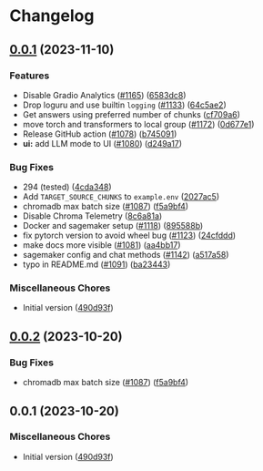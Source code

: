 # Changelog

## [0.0.1](https://github.com/zhu-weijie/private-gpt/compare/v0.0.2...v0.0.1) (2023-11-10)


### Features

* Disable Gradio Analytics ([#1165](https://github.com/zhu-weijie/private-gpt/issues/1165)) ([6583dc8](https://github.com/zhu-weijie/private-gpt/commit/6583dc84c082773443fc3973b1cdf8095fa3fec3))
* Drop loguru and use builtin `logging` ([#1133](https://github.com/zhu-weijie/private-gpt/issues/1133)) ([64c5ae2](https://github.com/zhu-weijie/private-gpt/commit/64c5ae214a9520151c9c2d52ece535867d799367))
* Get answers using preferred number of chunks ([cf709a6](https://github.com/zhu-weijie/private-gpt/commit/cf709a6b7a951fc333ef5a089b24179ca660469b))
* move torch and transformers to local group ([#1172](https://github.com/zhu-weijie/private-gpt/issues/1172)) ([0d677e1](https://github.com/zhu-weijie/private-gpt/commit/0d677e10b970aec222ec04837d0f08f1631b6d4a))
* Release GitHub action ([#1078](https://github.com/zhu-weijie/private-gpt/issues/1078)) ([b745091](https://github.com/zhu-weijie/private-gpt/commit/b7450911b25b0b70528fd4b620cffb90766e3448))
* **ui:** add LLM mode to UI ([#1080](https://github.com/zhu-weijie/private-gpt/issues/1080)) ([d249a17](https://github.com/zhu-weijie/private-gpt/commit/d249a17c330abd122e4988d35d94bcc2df980700))


### Bug Fixes

* 294 (tested) ([4cda348](https://github.com/zhu-weijie/private-gpt/commit/4cda348cf87f56ff237e376b03732b1b47a99215))
* Add `TARGET_SOURCE_CHUNKS` to `example.env` ([2027ac5](https://github.com/zhu-weijie/private-gpt/commit/2027ac563b6606199563632191b65f5105af8ebe))
* chromadb max batch size ([#1087](https://github.com/zhu-weijie/private-gpt/issues/1087)) ([f5a9bf4](https://github.com/zhu-weijie/private-gpt/commit/f5a9bf4e374b2d4c76438cf8a97cccf222ec8e6f))
* Disable Chroma Telemetry ([8c6a81a](https://github.com/zhu-weijie/private-gpt/commit/8c6a81a07fc9c800d53f62a33f5ae3b5247a22a6))
* Docker and sagemaker setup ([#1118](https://github.com/zhu-weijie/private-gpt/issues/1118)) ([895588b](https://github.com/zhu-weijie/private-gpt/commit/895588b82a06c2bc71a9e22fb840c7f6442a3b5b))
* fix pytorch version to avoid wheel bug ([#1123](https://github.com/zhu-weijie/private-gpt/issues/1123)) ([24cfddd](https://github.com/zhu-weijie/private-gpt/commit/24cfddd60f74aadd2dade4c63f6012a2489938a1))
* make docs more visible ([#1081](https://github.com/zhu-weijie/private-gpt/issues/1081)) ([aa4bb17](https://github.com/zhu-weijie/private-gpt/commit/aa4bb17a2e6a797b450fa11a45e0b0528b8efecf))
* sagemaker config and chat methods ([#1142](https://github.com/zhu-weijie/private-gpt/issues/1142)) ([a517a58](https://github.com/zhu-weijie/private-gpt/commit/a517a588c4927aa5c5c2a93e4f82a58f0599d251))
* typo in README.md ([#1091](https://github.com/zhu-weijie/private-gpt/issues/1091)) ([ba23443](https://github.com/zhu-weijie/private-gpt/commit/ba23443a70d323cd4f9a242b33fd9dce1bacd2db))


### Miscellaneous Chores

* Initial version ([490d93f](https://github.com/zhu-weijie/private-gpt/commit/490d93fdc1977443c92f6c42e57a1c585aa59430))

## [0.0.2](https://github.com/imartinez/privateGPT/compare/v0.0.1...v0.0.2) (2023-10-20)


### Bug Fixes

* chromadb max batch size ([#1087](https://github.com/imartinez/privateGPT/issues/1087)) ([f5a9bf4](https://github.com/imartinez/privateGPT/commit/f5a9bf4e374b2d4c76438cf8a97cccf222ec8e6f))

## 0.0.1 (2023-10-20)

### Miscellaneous Chores

* Initial version ([490d93f](https://github.com/imartinez/privateGPT/commit/490d93fdc1977443c92f6c42e57a1c585aa59430))
